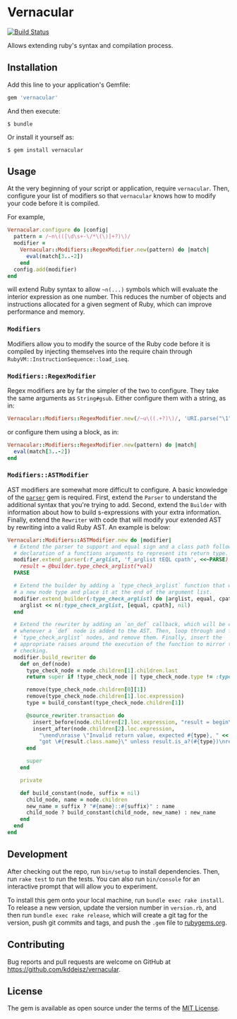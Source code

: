 # Vernacular

[![Build Status](https://travis-ci.org/kddeisz/vernacular.svg?branch=master)](https://travis-ci.org/kddeisz/vernacular)

Allows extending ruby's syntax and compilation process.

## Installation

Add this line to your application's Gemfile:

```ruby
gem 'vernacular'
```

And then execute:

    $ bundle

Or install it yourself as:

    $ gem install vernacular

## Usage

At the very beginning of your script or application, require `vernacular`. Then, configure your list of modifiers so that `vernacular` knows how to modify your code before it is compiled.

For example,

```ruby
Vernacular.configure do |config|
  pattern = /~n\(([\d\s+-\/*\(\)]+?)\)/
  modifier =
    Vernacular::Modifiers::RegexModifier.new(pattern) do |match|
      eval(match[3..-2])
    end
  config.add(modifier)
end
```

will extend Ruby syntax to allow `~n(...)` symbols which will evaluate the interior expression as one number. This reduces the number of objects and instructions allocated for a given segment of Ruby, which can improve performance and memory.

### `Modifiers`

Modifiers allow you to modify the source of the Ruby code before it is compiled by injecting themselves into the require chain through `RubyVM::InstructionSequence::load_iseq`.

### `Modifiers::RegexModifier`

Regex modifiers are by far the simpler of the two to configure. They take the same arguments as `String#gsub`. Either configure them with a string, as in:

```ruby
Vernacular::Modifiers::RegexModifier.new(/~u\((.+?)\)/, 'URI.parse("\1")')
```

or configure them using a block, as in:

```ruby
Vernacular::Modifiers::RegexModifier.new(pattern) do |match|
  eval(match[3..-2])
end
```

### `Modifiers::ASTModifier`

AST modifiers are somewhat more difficult to configure. A basic knowledge of the [`parser`](https://github.com/whitequark/parser) gem is required. First, extend the `Parser` to understand the additional syntax that you're trying to add. Second, extend the `Builder` with information about how to build s-expressions with your extra information. Finally, extend the `Rewriter` with code that will modify your extended AST by rewriting into a valid Ruby AST. An example is below:

```ruby
Vernacular::Modifiers::ASTModifier.new do |modifier|
  # Extend the parser to support and equal sign and a class path following the
  # declaration of a functions arguments to represent its return type.
  modifier.extend_parser(:f_arglist, 'f_arglist tEQL cpath', <<~PARSE)
    result = @builder.type_check_arglist(*val)
  PARSE

  # Extend the builder by adding a `type_check_arglist` function that will build
  # a new node type and place it at the end of the argument list.
  modifier.extend_builder(:type_check_arglist) do |arglist, equal, cpath|
    arglist << n(:type_check_arglist, [equal, cpath], nil)
  end

  # Extend the rewriter by adding an `on_def` callback, which will be called
  # whenever a `def` node is added to the AST. Then, loop through and find any
  # `type_check_arglist` nodes, and remove them. Finally, insert the
  # appropriate raises around the execution of the function to mirror the type
  # checking.
  modifier.build_rewriter do
    def on_def(node)
      type_check_node = node.children[1].children.last
      return super if !type_check_node || type_check_node.type != :type_check_arglist

      remove(type_check_node.children[0][1])
      remove(type_check_node.children[1].loc.expression)
      type = build_constant(type_check_node.children[1])

      @source_rewriter.transaction do
        insert_before(node.children[2].loc.expression, "result = begin\n")
        insert_after(node.children[2].loc.expression,
          "\nend\nraise \"Invalid return value, expected #{type}, " <<
          "got \#{result.class.name}\" unless result.is_a?(#{type})\nresult")
      end

      super
    end

    private

    def build_constant(node, suffix = nil)
      child_node, name = node.children
      new_name = suffix ? "#{name}::#{suffix}" : name
      child_node ? build_constant(child_node, new_name) : new_name
    end
  end
end
```

## Development

After checking out the repo, run `bin/setup` to install dependencies. Then, run `rake test` to run the tests. You can also run `bin/console` for an interactive prompt that will allow you to experiment.

To install this gem onto your local machine, run `bundle exec rake install`. To release a new version, update the version number in `version.rb`, and then run `bundle exec rake release`, which will create a git tag for the version, push git commits and tags, and push the `.gem` file to [rubygems.org](https://rubygems.org).

## Contributing

Bug reports and pull requests are welcome on GitHub at https://github.com/kddeisz/vernacular.

## License

The gem is available as open source under the terms of the [MIT License](http://opensource.org/licenses/MIT).
